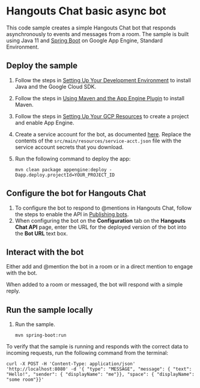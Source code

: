 # Hangouts Chat basic async bot

This code sample creates a simple Hangouts Chat bot that responds asynchronously to events and
messages from a room. The sample is built using Java 11 and 
[Spring Boot](https://spring.io/projects/spring-boot) on Google App Engine,
Standard Environment.

## Deploy the sample

  1. Follow the steps in [Setting Up Your Development Environment](https://cloud.google.com/appengine/docs/standard/java11/setting-up-environment)
     to install Java and the Google Cloud SDK.
      
  1. Follow the steps in [Using Maven and the App Engine Plugin](https://cloud.google.com/appengine/docs/standard/java11/using-maven)
     to install Maven.

  1. Follow the steps in [Setting Up Your GCP Resources](https://cloud.google.com/appengine/docs/standard/java11/console/#create)
     to create a project and enable App Engine.

  1. Create a service account for the bot, as documented
     [here](https://developers.google.com/hangouts/chat/how-tos/service-accounts).
     Replace the contents of the `src/main/resources/service-acct.json` file with the service
     account secrets that you download.
       
  1. Run the following command to deploy the app:
     ```
     mvn clean package appengine:deploy -Dapp.deploy.projectId=YOUR_PROJECT_ID
     ```

## Configure the bot for Hangouts Chat

  1. To configure the bot to respond to @mentions in Hangouts Chat, follow
     the steps to enable the API in
     [Publishing bots](https://developers.google.com/hangouts/chat/how-tos/bots-publish).
  1. When configuring the bot on the **Configuration** tab on the
     **Hangouts Chat API** page, enter the URL for the deployed version
     of the bot into the **Bot URL** text box.


## Interact with the bot

Either add and @mention the bot in a room or in a direct mention to engage with the bot.

When added to a room or messaged, the bot will respond with a simple reply.

## Run the sample locally

  1. Run the sample.
     ```
     mvn spring-boot:run
     ```

To verify that the sample is running and responds with the correct data
to incoming requests, run the following command from the terminal:

```
curl -X POST -H 'Content-Type: application/json' 'http://localhost:8080' -d '{ "type": "MESSAGE", "message": { "text": "Hello!", "sender": { "displayName": "me"}}, "space": { "displayName": "some room"}}'
```
